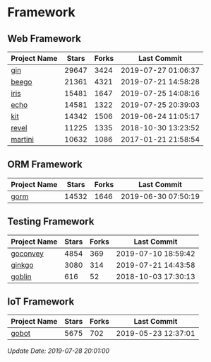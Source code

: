 # Framework

## Web Framework

| Project Name | Stars | Forks | Last Commit |
| ------------ | ----- | ----- | ----------- |
| [gin](https://github.com/gin-gonic/gin) | 29647 | 3424 | 2019-07-27 01:06:37 |
| [beego](https://github.com/astaxie/beego) | 21361 | 4321 | 2019-07-21 14:58:28 |
| [iris](https://github.com/kataras/iris) | 15481 | 1647 | 2019-07-25 14:08:16 |
| [echo](https://github.com/labstack/echo) | 14581 | 1322 | 2019-07-25 20:39:03 |
| [kit](https://github.com/go-kit/kit) | 14342 | 1506 | 2019-06-24 11:05:17 |
| [revel](https://github.com/revel/revel) | 11225 | 1335 | 2018-10-30 13:23:52 |
| [martini](https://github.com/go-martini/martini) | 10632 | 1086 | 2017-01-21 21:58:54 |

## ORM Framework

| Project Name | Stars | Forks | Last Commit |
| ------------ | ----- | ----- | ----------- |
| [gorm](https://github.com/jinzhu/gorm) | 14532 | 1646 | 2019-06-30 07:50:19 |

## Testing Framework

| Project Name | Stars | Forks | Last Commit |
| ------------ | ----- | ----- | ----------- |
| [goconvey](https://github.com/smartystreets/goconvey) | 4854 | 369 | 2019-07-10 18:59:42 |
| [ginkgo](https://github.com/onsi/ginkgo) | 3080 | 314 | 2019-07-21 14:43:58 |
| [goblin](https://github.com/franela/goblin) | 616 | 52 | 2018-10-03 17:30:13 |

## IoT Framework

| Project Name | Stars | Forks | Last Commit |
| ------------ | ----- | ----- | ----------- |
| [gobot](https://github.com/hybridgroup/gobot) | 5675 | 702 | 2019-05-23 12:37:01 |

*Update Date: 2019-07-28 20:01:00*